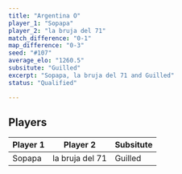 ```yaml
---
title: "Argentina O"
player_1: "Sopapa"
player_2: "la bruja del 71"
match_difference: "0-1"
map_difference: "0-3"
seed: "#107"
average_elo: "1260.5"
subsitute: "Guilled"
excerpt: "Sopapa, la bruja del 71 and Guilled"
status: "Qualified"

---
```

## Players

| Player 1 | Player 2 | Subsitute |
| -- | -- | -- |
| Sopapa | la bruja del 71 | Guilled |
